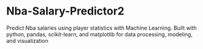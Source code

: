 # Nba-Salary-Predictor2
Predict Nba salaries using player statistics with Machine Learning.  Built with python, pandas, scikit-learn, and matplotlib for data processing, modeling, and visualization 
